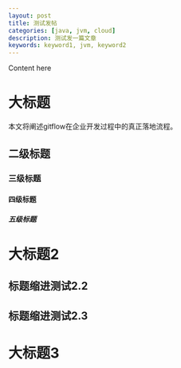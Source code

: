 ```yaml
---
layout: post
title: 测试发帖
categories: [java, jvm, cloud]
description: 测试发一篇文章
keywords: keyword1, jvm, keyword2
---
```


Content here

# 大标题

本文将阐述gitflow在企业开发过程中的真正落地流程。


## 二级标题

### 三级标题

#### 四级标题

##### 五级标题

# 大标题2

## 标题缩进测试2.2

## 标题缩进测试2.3



# 大标题3
